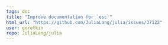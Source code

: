 ```yaml
---
tags: doc
title: "Improve documentation for `esc`"
html_url: "https://github.com/JuliaLang/julia/issues/37122"
user: goretkin
repo: JuliaLang/julia
---
```


